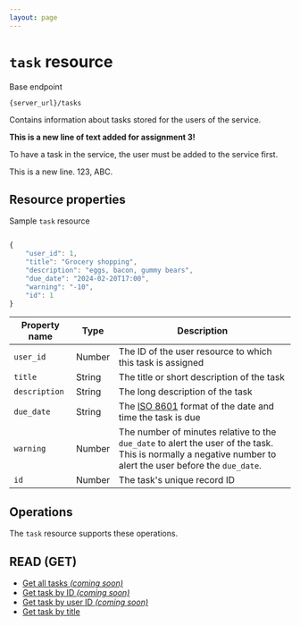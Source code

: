 ```yaml
---
layout: page
---
```

# `task` resource

Base endpoint

```shell
{server_url}/tasks
```

Contains information about tasks stored for the users of the service.

**This is a new line of text added for assignment 3!**

To have a task in the service, the user must be added to
the service first.

This is a new line. 123, ABC.

## Resource properties

Sample `task` resource

```js

{
    "user_id": 1,
    "title": "Grocery shopping",
    "description": "eggs, bacon, gummy bears",
    "due_date": "2024-02-20T17:00",
    "warning": "-10",
    "id": 1
}
```

| Property name | Type | Description |
| ------------- | ----------- | ----------- |
| `user_id` | Number | The ID of the user resource to which this task is assigned |
| `title` | String | The title or short description of the task |
| `description` | String | The long description of the task|
| `due_date` | String | The [ISO 8601](https://en.wikipedia.org/wiki/ISO_8601) format of the date and time the task is due |
| `warning` | Number | The number of minutes relative to the `due_date` to alert the user of the task. This is normally a negative number to alert the user before the `due_date`.|
| `id` | Number | The task's unique record ID |

## Operations

The `task` resource supports these operations.

## READ (GET)

* [Get all tasks _(coming soon)_](#resource-properties)
* [Get task by ID _(coming soon)_](#resource-properties)
* [Get task by user ID _(coming soon)_](#resource-properties)
* [Get task by title](tasks-ref-topic-get-task-by-title)
